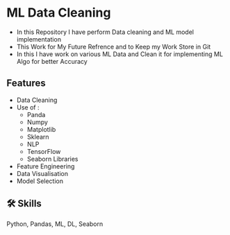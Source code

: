 # ML Data Cleaning

- In this Repository I have perform Data cleaning and ML model implementation
- This Work for My Future Refrence and to Keep my Work Store in Git
- In this I have work on various ML Data and Clean it for implementing ML Algo for better Accuracy


## Features

- Data Cleaning
- Use of : 
    - Panda
    - Numpy
     - Matplotlib
     - Sklearn 
     - NLP
     - TensorFlow
     - Seaborn Libraries
- Feature Engineering
- Data Visualisation 
- Model Selection


## 🛠 Skills
Python, Pandas, ML, DL, Seaborn
